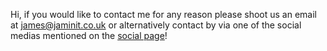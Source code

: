 Hi, if you would like to contact me for any reason please shoot us an email at [james@jaminit.co.uk](mailto:james@jaminit.co.uk) or alternatively contact by via one of the social medias mentioned on the [social page](/social/)!
